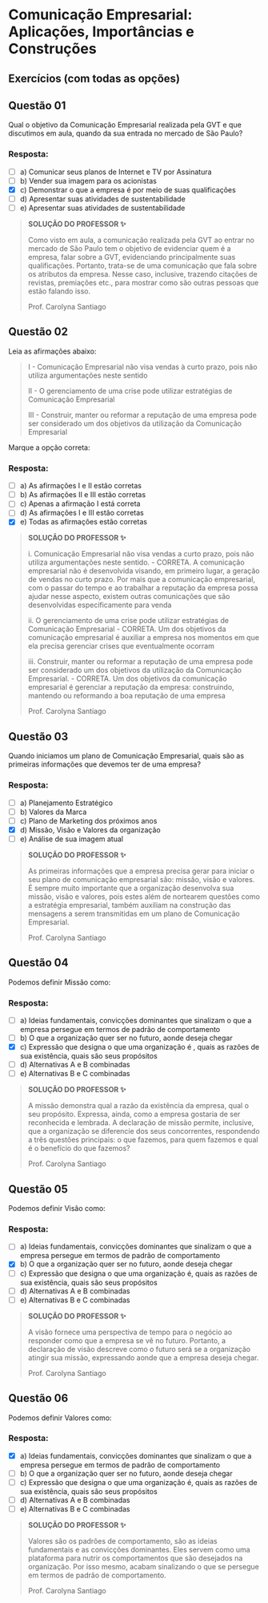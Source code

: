 # Comunicação Empresarial: Aplicações, Importâncias e Construções


## Exercícios (com todas as opções)


## Questão 01 
​Qual o objetivo da Comunicação Empresarial realizada pela GVT e que discutimos em aula, quando da sua entrada no mercado de São Paulo?

### Resposta:
- [ ] a) Comunicar seus planos de Internet e TV por Assinatura
- [ ] b) ​Vender sua imagem para os acionistas
- [x] c) ​Demonstrar o que a empresa é por meio de suas qualificações
- [ ] d) ​Apresentar suas atividades de sustentabilidade​
- [ ] e) ​Apresentar suas atividades de sustentabilidade​

> **SOLUÇÃO DO PROFESSOR ✨**
>
> Como visto em aula, a comunicação realizada pela GVT ao entrar no mercado de São Paulo tem o objetivo de evidenciar quem é a empresa, falar sobre a GVT, evidenciando principalmente suas qualificações. Portanto, trata-se de uma comunicação que fala sobre os atributos da empresa. Nesse caso, inclusive, trazendo citações de revistas, premiações etc., para mostrar como são outras pessoas que estão falando isso.
>
> Prof. Carolyna Santiago


## Questão 02 
Leia as afirmações abaixo:

> I - Comunicação Empresarial não visa vendas à curto prazo, pois não utiliza argumentações neste sentido
> 
> II - O gerenciamento de uma crise pode utilizar estratégias de Comunicação Empresarial
> 
> III - Construir, manter ou reformar a reputação de uma empresa pode ser considerado um dos objetivos da utilização da Comunicação Empresarial

Marque a opção correta:

### Resposta:
- [ ] a) ​As afirmações I e II estão corretas
- [ ] b) As afirmações II e III estão corretas
- [ ] c) Apenas a afirmação I está correta
- [ ] d) ​As afirmações I e III estão corretas
- [x] e) ​Todas as afirmações estão corretas

> **SOLUÇÃO DO PROFESSOR ✨**
>
> i. Comunicação Empresarial não visa vendas a curto prazo, pois não utiliza argumentações neste sentido. - CORRETA. A comunicação empresarial não é desenvolvida visando, em primeiro lugar, a geração de vendas no curto prazo. Por mais que a comunicação empresarial, com o passar do tempo e ao trabalhar a reputação da empresa possa ajudar nesse aspecto, existem outras comunicações que são desenvolvidas especificamente para venda
>
> ii. O gerenciamento de uma crise pode utilizar estratégias de Comunicação Empresarial - CORRETA. Um dos objetivos da comunicação empresarial é auxiliar a empresa nos momentos em que ela precisa gerenciar crises que eventualmente ocorram
>
> iii. Construir, manter ou reformar a reputação de uma empresa pode ser considerado um dos objetivos da utilização da Comunicação Empresarial. - CORRETA. Um dos objetivos da comunicação empresarial é gerenciar a reputação da empresa: construindo, mantendo ou reformando a boa reputação de uma empresa
>
> Prof. Carolyna Santiago


## Questão 03 
Quando iniciamos um plano de Comunicação Empresarial, quais são as primeiras informações que devemos ter de uma empresa?

### Resposta:
- [ ] a) ​Planejamento Estratégico
- [ ] b) Valores da Marca
- [ ] c) ​Plano de Marketing dos próximos anos
- [x] d) ​Missão, Visão e Valores da organização
- [ ] e) ​Análise de sua imagem atual

> **SOLUÇÃO DO PROFESSOR ✨**
>
> ​As primeiras informações que a empresa precisa gerar para iniciar o seu plano de comunicação empresarial são: missão, visão e valores. É sempre muito importante que a organização desenvolva sua missão, visão e valores, pois estes além de nortearem questões como a estratégia empresarial, também auxiliam na construção das mensagens a serem transmitidas em um plano de Comunicação Empresarial.
>
> Prof. Carolyna Santiago

## Questão 04 
Podemos definir Missão como:

### Resposta:
- [ ] a) ​Ideias fundamentais, convicções dominantes que sinalizam o que a empresa persegue em termos de padrão de comportamento
- [ ] b) ​O que a organização quer ser no futuro, aonde deseja chegar
- [x] c) Expressão que designa o que uma organização é , quais as razões de sua existência, quais são seus propósitos
- [ ] d) ​Alternativas A e B combinadas
- [ ] e) ​Alternativas B e C combinadas

> **SOLUÇÃO DO PROFESSOR ✨**
>
> ​A missão demonstra qual a razão da existência da empresa, qual o seu propósito. Expressa, ainda, como a empresa gostaria de ser reconhecida e lembrada. A declaração de missão permite, inclusive, que a organização se diferencie dos seus concorrentes, respondendo a três questões principais: o que fazemos, para quem fazemos e qual é o benefício do que fazemos?
>
> Prof. Carolyna Santiago


## Questão 05 
Podemos definir Visão como:

### Resposta:
- [ ] a) ​Ideias fundamentais, convicções dominantes que sinalizam o que a empresa persegue em termos de padrão de comportamento
- [x] b) ​O que a organização quer ser no futuro, aonde deseja chegar
- [ ] c) ​Expressão que designa o que uma organização é, quais as razões de sua existência, quais são seus propósitos
- [ ] d) ​Alternativas A e B combinadas
- [ ] e) ​Alternativas B e C combinadas

> **SOLUÇÃO DO PROFESSOR ✨**
>
> A visão fornece uma perspectiva de tempo para o negócio ao responder como que a empresa se vê no futuro. Portanto, a declaração de visão descreve como o futuro será se a organização atingir sua missão, expressando aonde que a empresa deseja chegar.
>
> Prof. Carolyna Santiago


## Questão 06 
​Podemos definir Valores como:

### Resposta:
- [x] a) ​Ideias fundamentais, convicções dominantes que sinalizam o que a empresa persegue em termos de padrão de comportamento
- [ ] b) O que a organização quer ser no futuro, aonde deseja chegar
- [ ] c) ​Expressão que designa o que uma organização é, quais as razões de sua existência, quais são seus propósitos
- [ ] d) ​Alternativas A e B combinadas
- [ ] e) ​Alternativas B e C combinadas

> **SOLUÇÃO DO PROFESSOR ✨**
>
> ​Valores são os padrões de comportamento, são as ideias fundamentais e as convicções dominantes. Eles servem como uma plataforma para nutrir os comportamentos que são desejados na organização. Por isso mesmo, acabam sinalizando o que se persegue em termos de padrão de comportamento.
>
> Prof. Carolyna Santiago